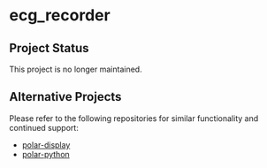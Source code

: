 # ecg_recorder

## Project Status

This project is no longer maintained.

## Alternative Projects

Please refer to the following repositories for similar functionality and continued support:

- [polar-display](https://github.com/zHElEARN/polar-display)
- [polar-python](https://github.com/zHElEARN/polar-python)
